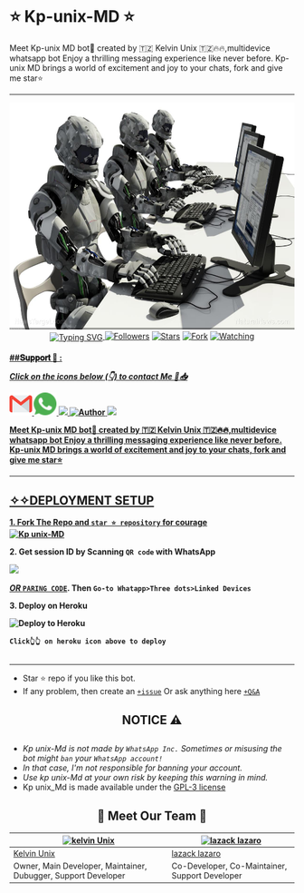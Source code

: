 # ⭐ Kp-unix-MD ⭐
Meet Kp-unix MD bot🤖 created by 🇹🇿 Kelvin Unix 🇹🇿🔥🔥,multidevice whatsapp bot Enjoy a thrilling messaging experience like never before. Kp-unix MD brings a world of excitement and joy to your chats, fork and give me star⭐

---

<p align="center">
  <a href="https://www.instagram.com/kelvin_unix?igsh=MWdyemZ1MXExbXNzdA==">
    <img alt="Kp_unix-Md" height="400" src="Assets/US-military-experimenting-with-artificial-intelligence-that-can-predict-the.jpg"> 
  </a>
 <a href="https://git.io/typing-svg"><img src="https://readme-typing-svg.demolab.com?font=Impact&size=50&pause=1000&color=000000&center=true&width=910&height=100&lines=THIS IS+KP UNIX-MD ;MULTI+DEVICE+WHATSAPP+BOT;CREATED+BY+ TEAM KELVIN UNIX;PUBLIC+RELESED+DATE;20/06/2024;" alt="Typing SVG" 
    <p align="center">
<a href="https://github.com/Itxxwasi?tab=followers"><img title="Followers" src="https://img.shields.io/github/followers/Itxxwasi?label=Followers&style=social"></a>
<a href="https://github.com/Itxxwasi/UNIQUE-MD/stargazers/"><img title="Stars" src="https://img.shields.io/github/stars/Itxxwasi/UNIQUE-MD?&style=social"></a>
<a href="https://github.com/Itxxwasi/UNIQUE-MD/network/members"><img title="Fork" src="https://img.shields.io/github/forks/Itxxwasi/UNIQUE-MD?style=social"></a>
<a href="https://github.com/Itxxwasi/UNIQUE-MD/watchers"><img title="Watching" src="https://img.shields.io/github/watchers/Itxxwasi/UNIQUE-MD?label=Watching&style=social"
 </br>                                                      
<h4 align="left">
##𝐒𝐮𝐩𝐩𝐨𝐫𝐭 🚒 :
    
 ***Click on the icons below (👇) to contact Me 📩📥***
 <p align="left">
  <a href="kelvinunixtechnologies@gmail.com">
    <img alt="SIEGRIN | Gmail" width="40px" src="https://raw.githubusercontent.com/PikaBotz/My_Personal_Space/main/Images/AnyaBot_pics/Anya_v2/Gmail.svg" />
   
   <a href="https://wa.me/255678925070?text=Hi%20kelvin%20Sir...%20I%20need%20some%20help%20in%20kp unix Bot">
    <img alt="SIEGRIN | Whastapp" width="40px" src="https://raw.githubusercontent.com/PikaBotz/My_Personal_Space/main/Images/AnyaBot_pics/Anya_v2/Whatsapp.svg" />
 </a>
 <a href="https://chat.whatsapp.com/LQhJvPQduni2MEGcT0pfKa" target="_blank">
   <img src="https://img.shields.io/badge/Join Group-25D366?style=for-the-badge&logo=whatsapp&logoColor=white" width="140px">
  </a>
   <a href="https://chat.whatsapp.com/LQhJvPQduni2MEGcT0pfKa"><img title="Author" src="https://img.shields.io/badge/Telegram-black?style=for-the-badge&logo=telegram">
   </a> 
   <a href="https://www.instagram.com/kelvin_unix?igsh=MWdyemZ1MXExbXNzdA=="><img src="https://img.shields.io/badge/Instagram-E4405F?style=for-the-badge&logo=instagram&logoColor=white"/>
     
   Meet Kp-unix MD bot🤖 created by 🇹🇿 Kelvin Unix 🇹🇿🔥🔥,multidevice whatsapp bot Enjoy a thrilling messaging experience like never before. Kp-unix MD brings a world of excitement and joy to your chats, fork and give me star⭐
     
---

## ✧✧DEPLOYMENT SETUP

**1. Fork The Repo and `star ⭐ repository` for courage**
    <br>
    <a href="https://github.com/Kpunix/Kp-unix-MD/fork"><img title="Kp unix-MD" src="https://img.shields.io/badge/Click here to Fork-h?color=black&style=for-the-badge&logo=stackshare"></a>

**2. Get session ID by Scanning `QR code` with WhatsApp** 
   <p align="left">
       <a href="https://maria-pair-riders004.koyeb.app/pair.html">
         <img src="https://play-lh.googleusercontent.com/901aMQFFnVoX2T-YuJmTIwpPve_SUgMv_QSyzMSPtAqt_l0CyXN1DxfD6xXU0r2f9iM=w240-h480-rw" width="90"/>
          
***OR*** [`PARING CODE`](https://suhail-md-vtsf.onrender.com/code). Then `Go-to Whatapp>Three dots>Linked Devices`
 
**3. Deploy on Heroku**
<p align="left"
   <a href="https://heroku.com/deploy?template=https://github.com/Kpunix/Kp-unix-MD">
      <img src="https://telegra.ph/file/873a73bb44e63d9598fa8.png" width="100px" alt="Deploy to Heroku">
 
 `Click👆👆 on heroku icon above to deploy`
       
##
---

- Star ⭐ repo if you like this bot.
- If any problem, then create an [`+issue`](https://github.com/Kpunix/Kp-unix-MD/issues/new) Or ask anything here [`+Q&A`](https://chat.whatsapp.com/LQhJvPQduni2MEGcT0pfKa) 



<h2 align="center">  NOTICE ⚠️
</h2>
   
## 

- *Kp unix-Md is not made by `WhatsApp Inc.` Sometimes or misusing the bot might `ban` your `WhatsApp account!`*
- *In that case, I'm not responsible for banning your account.*
- *Use kp unix-Md at your own risk by keeping this warning in mind.*
- Kp unix_Md is made available under the [GPL-3 license](https://github.com/Kpunix/Kp-unix-MD/blob/main/LICENCE)

<h2 align="center">🔰 Meet Our Team 🔰
</h2>



[![kelvin Unix](https://github.com/Kpunix.png)](https://github.com/Kpunix)  | [![lazack lazaro](https://github.com/lazack28.png)](https://github.com/lazack28) |
|----|----|
[Kelvin Unix](https://github.com/Kpunix)  | [lazack lazaro](https://github.com/lazack28) | 
Owner, Main Developer, Maintainer, Dubugger, Support Developer |Co-Developer, Co-Maintainer, Support Developer
